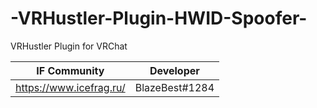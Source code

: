 # -VRHustler-Plugin-HWID-Spoofer-

VRHustler Plugin for VRChat


| IF Community | Developer |
|----------------|:-----------:|
| https://www.icefrag.ru/ | BlazeBest#1284 |
